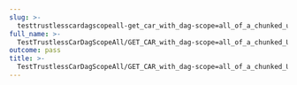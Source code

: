 ```yaml
---
slug: >-
  testtrustlesscardagscopeall-get_car_with_dag-scope=all_of_a_chunked_unixfs_file_(accept_header)-header_accept-ranges
full_name: >-
  TestTrustlessCarDagScopeAll/GET_CAR_with_dag-scope=all_of_a_chunked_UnixFS_file_(Accept_Header)/Header_Accept-Ranges
outcome: pass
title: >-
  TestTrustlessCarDagScopeAll/GET_CAR_with_dag-scope=all_of_a_chunked_UnixFS_file_(Accept_Header)/Header_Accept-Ranges
---
```


